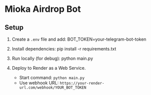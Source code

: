 
# Mioka Airdrop Bot

## Setup

1. Create a `.env` file and add:
   BOT_TOKEN=your-telegram-bot-token

2. Install dependencies:
   pip install -r requirements.txt

3. Run locally (for debug):
   python main.py

4. Deploy to Render as a Web Service.
   - Start command: `python main.py`
   - Use webhook URL: `https://your-render-url.com/webhook/YOUR_BOT_TOKEN`

